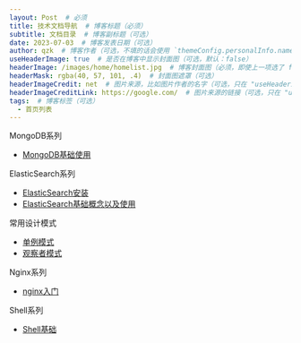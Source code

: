 ```yaml
---
layout: Post  # 必须
title: 技术文档导航  # 博客标题（必须）
subtitle: 文档目录  # 博客副标题（可选）
date: 2023-07-03  # 博客发表日期（可选）
author: qzk  # 博客作者（可选，不填的话会使用 `themeConfig.personalInfo.name`）
useHeaderImage: true  # 是否在博客中显示封面图（可选，默认：false）
headerImage: /images/home/homelist.jpg  # 博客封面图（必须，即使上一项选了 false，因为图片也需要在首页显示）
headerMask: rgba(40, 57, 101, .4)  # 封面图遮罩（可选）
headerImageCredit: net  # 图片来源，比如图片作者的名字（可选，只在 "useHeaderImage: true" 时有效）
headerImageCreditLink: https://google.com/  # 图片来源的链接（可选，只在 "useHeaderImage: true" 时有效）
tags:  # 博客标签（可选）
  - 首页列表
---
```

MongoDB系列
- [MongoDB基础使用](/blog/posts/mongo/mongodb基础使用)

ElasticSearch系列
- [ElasticSearch安装](/blog/posts/es/es安装)
- [ElasticSearch基础概念以及使用](/blog/posts/es/es基础概念以及使用)

常用设计模式

- [单例模式](/blog/posts/design/设计模式之单例模式)
- [观察者模式](/blog/posts/design/设计模式之观察者模式)

Nginx系列

- [nginx入门](/blog/posts/nginx/nginx入门)

Shell系列
- [Shell基础](/blog/posts/shell/Shell)
